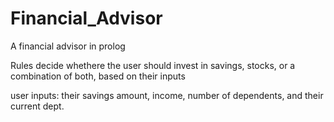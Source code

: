 # Financial_Advisor
A financial advisor in prolog

Rules decide whethere the user should invest in savings, stocks, or a combination of both, based 
on their inputs

user inputs: their savings amount, income, number of dependents, and their current dept.
